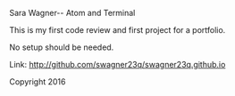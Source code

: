 Sara Wagner--
Atom and Terminal

This is my first code review and first project for a portfolio.

No setup should be needed.

Link: http://github.com/swagner23q/swagner23q.github.io

Copyright 2016

